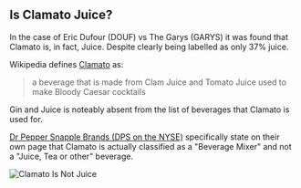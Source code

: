 ## Is Clamato Juice?

In the case of Eric Dufour (DOUF) vs The Garys (GARYS) it was found that Clamato is, in fact, Juice. Despite clearly being labelled as only 37% juice.

Wikipedia defines [Clamato](https://en.wiktionary.org/wiki/clamato) as:

>a beverage that is made from Clam Juice and Tomato Juice used to make Bloody Caesar cocktails 

Gin and Juice is noteably absent from the list of beverages that Clamato is used for.

[Dr Pepper Snapple Brands (DPS on the NYSE)](https://en.wikipedia.org/wiki/List_of_Dr_Pepper_Snapple_brands) specifically state on their own page that Clamato is actually classified as a "Beverage Mixer" and not a "Juice, Tea or other" beverage.

![Clamato Is Not Juice](https://i.imgur.com/niJy5iA.png)
